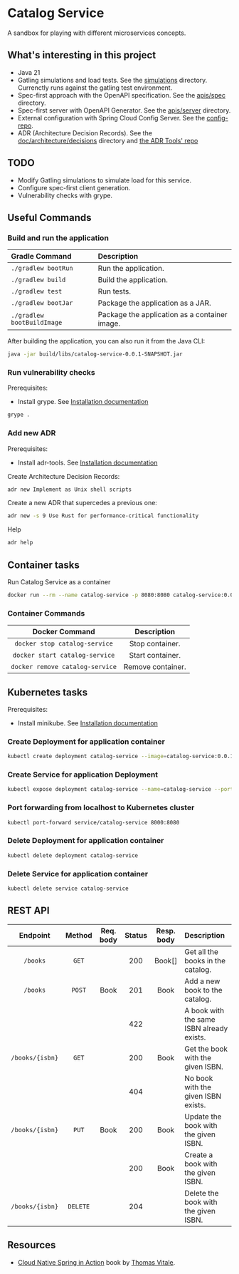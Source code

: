 # Catalog Service

A sandbox for playing with different microservices concepts.

## What's interesting in this project
- Java 21
- Gatling simulations and load tests. See the [simulations](simulations) directory. Currenctly runs against the gatling test environment.
- Spec-first approach with the OpenAPI specification. See the [apis/spec](apis/spec) directory.
- Spec-first server with OpenAPI Generator. See the [apis/server](apis/server) directory.
- External configuration with Spring Cloud Config Server. See the [config-repo](https://github.com/leontyevdv/book-service-config).
- ADR (Architecture Decision Records). See the [doc/architecture/decisions](doc/architecture/decisions) directory and  [the ADR Tools' repo](https://github.com/npryce/adr-tools)

## TODO
- Modify Gatling simulations to simulate load for this service.
- Configure spec-first client generation.
- Vulnerability checks with grype.

## Useful Commands

### Build and run the application

| Gradle Command	         | Description                                   |
|:---------------------------|:----------------------------------------------|
| `./gradlew bootRun`        | Run the application.                          |
| `./gradlew build`          | Build the application.                        |
| `./gradlew test`           | Run tests.                                    |
| `./gradlew bootJar`        | Package the application as a JAR.             |
| `./gradlew bootBuildImage` | Package the application as a container image. |

After building the application, you can also run it from the Java CLI:

```bash
java -jar build/libs/catalog-service-0.0.1-SNAPSHOT.jar
```

### Run vulnerability checks

Prerequisites:
- Install grype. See [Installation documentation](https://github.com/anchore/grype#installation)

```bash
grype .
```

### Add new ADR

Prerequisites:
- Install adr-tools. See [Installation documentation](https://github.com/npryce/adr-tools/blob/master/INSTALL.md)

Create Architecture Decision Records:
```bash
adr new Implement as Unix shell scripts
```

Create a new ADR that supercedes a previous one:
```bash
adr new -s 9 Use Rust for performance-critical functionality
```

Help
```bash
adr help
```

## Container tasks

Run Catalog Service as a container

```bash
docker run --rm --name catalog-service -p 8080:8080 catalog-service:0.0.1-SNAPSHOT
```

### Container Commands

| Docker Command	              | Description       |
|:-------------------------------:|:-----------------:|
| `docker stop catalog-service`   | Stop container.   |
| `docker start catalog-service`  | Start container.  |
| `docker remove catalog-service` | Remove container. |

## Kubernetes tasks

Prerequisites:
- Install minikube. See [Installation documentation](https://minikube.sigs.k8s.io/docs/start/)

### Create Deployment for application container

```bash
kubectl create deployment catalog-service --image=catalog-service:0.0.1-SNAPSHOT
```

### Create Service for application Deployment

```bash
kubectl expose deployment catalog-service --name=catalog-service --port=8080
```

### Port forwarding from localhost to Kubernetes cluster

```bash
kubectl port-forward service/catalog-service 8000:8080
```

### Delete Deployment for application container

```bash
kubectl delete deployment catalog-service
```

### Delete Service for application container

```bash
kubectl delete service catalog-service
```

## REST API

| Endpoint	      | Method   | Req. body  | Status | Resp. body     | Description    		   	     |
|:---------------:|:--------:|:----------:|:------:|:--------------:|:-------------------------------|
| `/books`        | `GET`    |            | 200    | Book[]         | Get all the books in the catalog. |
| `/books`        | `POST`   | Book       | 201    | Book           | Add a new book to the catalog. |
|                 |          |            | 422    |                | A book with the same ISBN already exists. |
| `/books/{isbn}` | `GET`    |            | 200    | Book           | Get the book with the given ISBN. |
|                 |          |            | 404    |                | No book with the given ISBN exists. |
| `/books/{isbn}` | `PUT`    | Book       | 200    | Book           | Update the book with the given ISBN. |
|                 |          |            | 200    | Book           | Create a book with the given ISBN. |
| `/books/{isbn}` | `DELETE` |            | 204    |                | Delete the book with the given ISBN. |

## Resources

- [Cloud Native Spring in Action](https://www.manning.com/books/cloud-native-spring-in-action) book
  by [Thomas Vitale](https://www.thomasvitale.com).